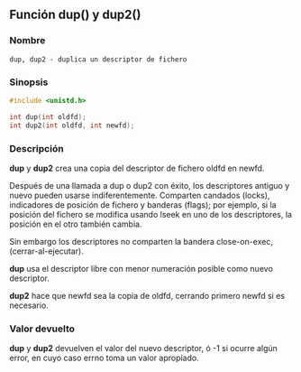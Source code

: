 ## Función dup() y dup2()

### Nombre
```
dup, dup2 - duplica un descriptor de fichero
```

### Sinopsis

```c
#include <unistd.h>

int dup(int oldfd);
int dup2(int oldfd, int newfd);
```

### Descripción

**dup** y **dup2** crea una copia del descriptor de fichero oldfd en newfd.

Después  de  una  llamada  a dup o dup2 con éxito, los descriptores antiguo y nuevo pueden usarse indiferentemente. Comparten candados (locks), indicadores de posición de fichero  y banderas  (flags); por ejemplo, si la posición del fichero se modifica usando lseek en uno de los descriptores, la posición en el otro también cambia.

Sin embargo los descriptores no comparten la bandera close-on-exec, (cerrar-al-ejecutar).

**dup** usa el descriptor libre con menor numeración posible como nuevo descriptor.

**dup2** hace que newfd sea la copia de oldfd, cerrando primero newfd si es necesario.


### Valor devuelto

**dup** y **dup2** devuelven el valor del nuevo descriptor, ó -1 si ocurre algún error, en cuyo caso errno toma un valor apropiado.
